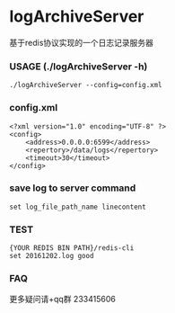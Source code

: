 # logArchiveServer

基于redis协议实现的一个日志记录服务器

### USAGE (./logArchiveServer -h)
```
./logArchiveServer --config=config.xml
```

### config.xml
```
<?xml version="1.0" encoding="UTF-8" ?>
<config>
	<address>0.0.0.0:6599</address>
	<repertory>/data/logs</repertory>
	<timeout>30</timeout>
</config>
```

### save log to server command
```
set log_file_path_name linecontent
```

### TEST
```
{YOUR REDIS BIN PATH}/redis-cli
set 20161202.log good
```

### FAQ
更多疑问请+qq群 233415606
